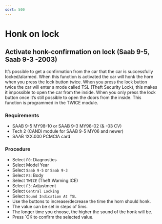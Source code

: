 ```yaml
---
sort: 500
---
```


# Honk on lock

## Activate honk-confirmation on lock (Saab 9-5, Saab 9-3 -2003)

It’s possible to get a confirmation from the car that the car is successfully locked/alarmed. When this function is activated the car will honk the horn when you press the lock button twice. When you press the lock button twice the car will enter a mode called TSL (Theft Security Lock), this makes it impossible to open the car from the inside. When you only press the lock button once it’s still possible to open the doors from the inside. This function is programmed in the TWICE module.

### Requirements

* SAAB 9-5 MY98-10 or SAAB 9-3 MY98-02 (& -03 CV)
* Tech 2 (CANDi module for SAAB 9-5 MY06 and newer)
* SAAB 1XX.000 PCMCIA card

### Procedure

* Select `F0`: Diagnostics
* Select Model Year
* Select `Saab 9-5` or `Saab 9-3`
* Select `F3`: Body
* Select `TWICE` (Theft Warning ICE)
* Select `F3`: Adjustment
* Select `Central Locking`
* Select `Sound Indication At TSL`
* Use the buttons to increase/decrease the time the horn should honk.
* The value can be set in steps of 5ms.
* The longer time you choose, the higher the sound of the honk will be.
* Press `OK to confirm the selected value.
